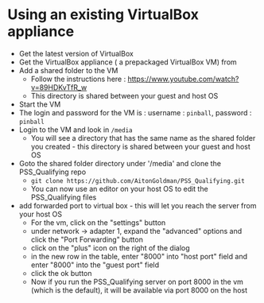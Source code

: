 # Using an existing VirtualBox appliance 
- Get the latest version of VirtualBox
- Get the VirtualBox appliance ( a prepackaged VirtualBox VM) from []() 
- Add a shared folder to the VM
  -  Follow the instructions here : https://www.youtube.com/watch?v=89HDKvTfR_w
  -  This directory is shared between your guest and host OS
- Start the VM
- The login and password for the VM is : username : `pinball`, password : `pinball`
- Login to the VM and look in `/media` 
  - You will see a directory that has the same name as the shared folder you created - this directory is shared between your guest and host OS
- Goto the shared folder directory under '/media' and clone the PSS_Qualifying repo
  - `git clone https://github.com/AitonGoldman/PSS_Qualifying.git`
  - You can now use an editor on your host OS to edit the PSS_Qualifying files  
- add forwarded port to virtual box - this will let you reach the server from your host OS
  - For the vm, click on the "settings" button
  - under network -> adapter 1, expand the "advanced" options and click the "Port Forwarding" button
  - click on the "plus" icon on the right of the dialog
  - in the new row in the table, enter "8000" into "host port" field and enter "8000" into the "guest port" field
  - click the ok button
  - Now if you run the PSS_Qualifying server on port 8000 in the vm (which is the default), it will be available via port 8000 on the host
  
